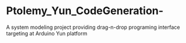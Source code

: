Ptolemy_Yun_CodeGeneration-
===========================

A system modeling project providing drag-n-drop programing interface targeting at Arduino Yun platform
